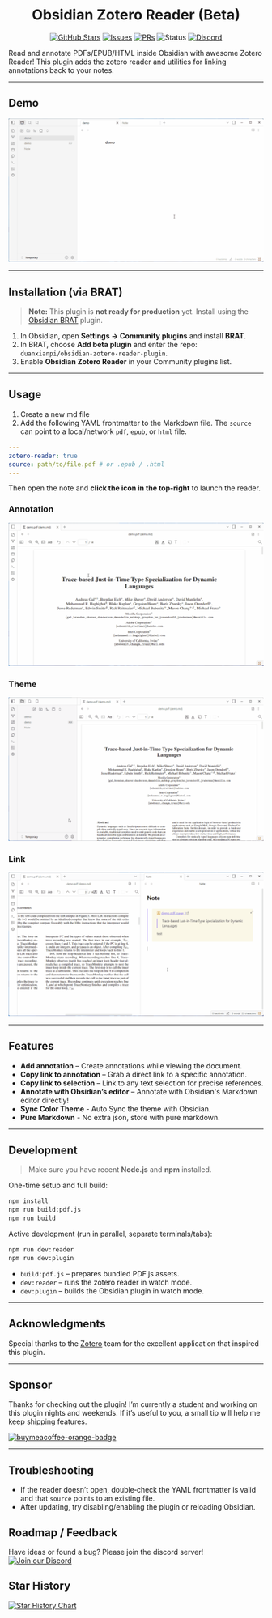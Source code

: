 <h1 align="center">Obsidian Zotero Reader (Beta)</h1>
<div align="center">
	
[![GitHub Stars](https://img.shields.io/github/stars/duanxianpi/obsidian-zotero-reader-plugin?style=social)](https://github.com/duanxianpi/obsidian-zotero-reader-plugin/stargazers)
[![Issues](https://img.shields.io/github/issues/duanxianpi/obsidian-zotero-reader-plugin)](https://github.com/duanxianpi/obsidian-zotero-reader-plugin/issues)
[![PRs](https://img.shields.io/github/issues-pr/duanxianpi/obsidian-zotero-reader-plugin)](https://github.com/duanxianpi/obsidian-zotero-reader-plugin/pulls)
![Status](https://img.shields.io/badge/status-beta-yellow)
[![Discord](https://img.shields.io/badge/Discord-join-5865F2?logo=discord\&logoColor=white)](https://discord.gg/KwTkAhVc)
 
</div>
Read and annotate PDFs/EPUB/HTML inside Obsidian with awesome Zotero Reader! This plugin adds the zotero reader and utilities for linking annotations back to your notes.

---

## Demo

![Demo](docs/demo.gif)

---

## Installation (via BRAT)

> **Note:** This plugin is **not ready for production** yet. Install using the [Obsidian BRAT](https://github.com/TfTHacker/obsidian42-brat) plugin.

1. In Obsidian, open **Settings → Community plugins** and install **BRAT**.
2. In BRAT, choose **Add beta plugin** and enter the repo: `duanxianpi/obsidian-zotero-reader-plugin`.
3. Enable **Obsidian Zotero Reader** in your Community plugins list.

---

## Usage
1. Create a new md file
2. Add the following YAML frontmatter to the Markdown file. The `source` can point to a local/network `pdf`, `epub`, or `html` file.

```yaml
---
zotero-reader: true
source: path/to/file.pdf # or .epub / .html
---
```

Then open the note and **click the icon in the top-right** to launch the reader.

### Annotation
![anno](docs/anno.gif)

### Theme
![theme](docs/theme.gif)

### Link
![theme](docs/link.gif)

---

## Features

* **Add annotation** – Create annotations while viewing the document.
* **Copy link to annotation** – Grab a direct link to a specific annotation.
* **Copy link to selection** – Link to any text selection for precise references.
* **Annotate with Obsidian’s editor** – Annotate with Obsidian's Markdown editor directly!
* **Sync Color Theme** - Auto Sync the theme with Obsidian.
* **Pure Markdown** - No extra json, store with pure markdown.

---

## Development

> Make sure you have recent **Node.js** and **npm** installed.

One-time setup and full build:

```bash
npm install
npm run build:pdf.js
npm run build
```

Active development (run in parallel, separate terminals/tabs):

```bash
npm run dev:reader
npm run dev:plugin
```

* `build:pdf.js` – prepares bundled PDF.js assets.
* `dev:reader` – runs the zotero reader in watch mode.
* `dev:plugin` – builds the Obsidian plugin in watch mode.

---
## Acknowledgments

Special thanks to the [Zotero](https://github.com/zotero) team for the excellent application that inspired this plugin.

---

## Sponsor

Thanks for checking out the plugin! I’m currently a student and working on this plugin nights and weekends. If it’s useful to you, a small tip will help me keep shipping features.

<div>
	<a href="https://www.buymeacoffee.com/duanxianpi" target="_blank" title="buymeacoffee">
	  <img src="https://iili.io/JoQ0zN9.md.png"  alt="buymeacoffee-orange-badge" style="width: 200px;">
	</a>
</div>


---

## Troubleshooting

* If the reader doesn’t open, double‑check the YAML frontmatter is valid and that `source` points to an existing file.
* After updating, try disabling/enabling the plugin or reloading Obsidian.

## Roadmap / Feedback

Have ideas or found a bug? Please join the discord server!
<a href="https://discord.gg/KwTkAhVc"> <img alt="Join our Discord" src="https://img.shields.io/badge/Discord-Join-5865F2?logo=discord&logoColor=white&style=for-the-badge"> </a>

## Star History

[![Star History Chart](https://api.star-history.com/svg?repos=duanxianpi/obsidian-zotero-reader-plugin&type=Date)](https://www.star-history.com/#duanxianpi/obsidian-zotero-reader-plugin&Date)

